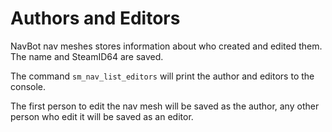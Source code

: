 # Authors and Editors

NavBot nav meshes stores information about who created and edited them. The name and SteamID64 are saved.

The command `sm_nav_list_editors` will print the author and editors to the console.

The first person to edit the nav mesh will be saved as the author, any other person who edit it will be saved as an editor.
